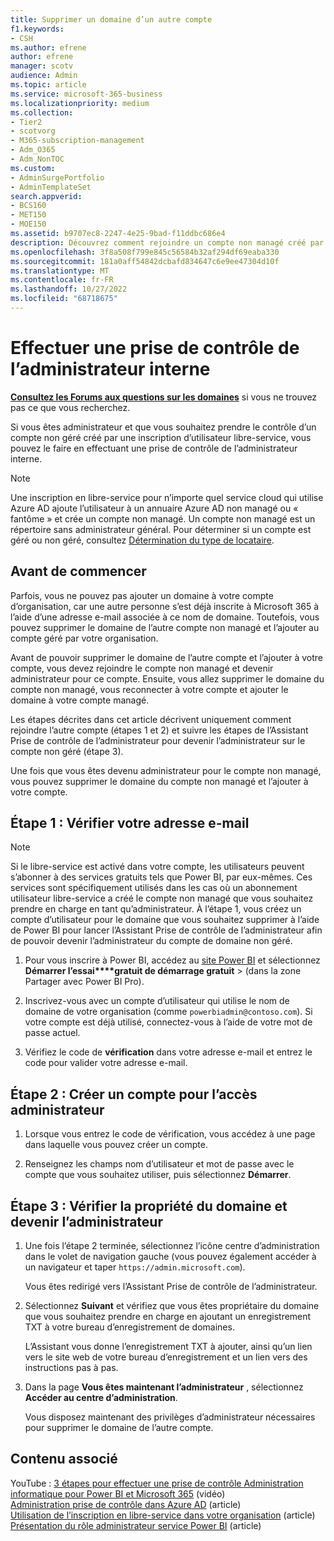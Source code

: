 ```yaml
---
title: Supprimer un domaine d’un autre compte
f1.keywords:
- CSH
ms.author: efrene
author: efrene
manager: scotv
audience: Admin
ms.topic: article
ms.service: microsoft-365-business
ms.localizationpriority: medium
ms.collection:
- Tier2
- scotvorg
- M365-subscription-management
- Adm_O365
- Adm_NonTOC
ms.custom:
- AdminSurgePortfolio
- AdminTemplateSet
search.appverid:
- BCS160
- MET150
- MOE150
ms.assetid: b9707ec8-2247-4e25-9bad-f11ddbc686e4
description: Découvrez comment rejoindre un compte non managé créé par une inscription d’utilisateur libre-service dans Microsoft 365.
ms.openlocfilehash: 3f8a508f799e845c56584b32af294df69eaba330
ms.sourcegitcommit: 181a0aff54842dcbafd834647c6e9ee47304d10f
ms.translationtype: MT
ms.contentlocale: fr-FR
ms.lasthandoff: 10/27/2022
ms.locfileid: "68718675"
---
```

# <a name="perform-an-internal-admin-takeover"></a>Effectuer une prise de contrôle de l’administrateur interne

 **[Consultez les Forums aux questions sur les domaines](../setup/domains-faq.yml)** si vous ne trouvez pas ce que vous recherchez.

Si vous êtes administrateur et que vous souhaitez prendre le contrôle d’un compte non géré créé par une inscription d’utilisateur libre-service, vous pouvez le faire en effectuant une prise de contrôle de l’administrateur interne.

> [!NOTE]
> Une inscription en libre-service pour n’importe quel service cloud qui utilise Azure AD ajoute l’utilisateur à un annuaire Azure AD non managé ou « fantôme » et crée un compte non managé. Un compte non managé est un répertoire sans administrateur général. Pour déterminer si un compte est géré ou non géré, consultez [Détermination du type de locataire](/power-platform/admin/powerapps-gdpr-dsr-guide-systemlogs#determining-tenant-type). 
  
## <a name="before-you-begin"></a>Avant de commencer

Parfois, vous ne pouvez pas ajouter un domaine à votre compte d’organisation, car une autre personne s’est déjà inscrite à Microsoft 365 à l’aide d’une adresse e-mail associée à ce nom de domaine. Toutefois, vous pouvez supprimer le domaine de l’autre compte non managé et l’ajouter au compte géré par votre organisation.

Avant de pouvoir supprimer le domaine de l’autre compte et l’ajouter à votre compte, vous devez rejoindre le compte non managé et devenir administrateur pour ce compte. Ensuite, vous allez supprimer le domaine du compte non managé, vous reconnecter à votre compte et ajouter le domaine à votre compte managé.

Les étapes décrites dans cet article décrivent uniquement comment rejoindre l’autre compte (étapes 1 et 2) et suivre les étapes de l’Assistant Prise de contrôle de l’administrateur pour devenir l’administrateur sur le compte non géré (étape 3).

Une fois que vous êtes devenu administrateur pour le compte non managé, vous pouvez supprimer le domaine du compte non managé et l’ajouter à votre compte. 

## <a name="step-1-verify-your-email-address"></a>Étape 1 : Vérifier votre adresse e-mail

> [!NOTE]
> Si le libre-service est activé dans votre compte, les utilisateurs peuvent s’abonner à des services gratuits tels que Power BI, par eux-mêmes. Ces services sont spécifiquement utilisés dans les cas où un abonnement utilisateur libre-service a créé le compte non managé que vous souhaitez prendre en charge en tant qu’administrateur. À l’étape 1, vous créez un compte d’utilisateur pour le domaine que vous souhaitez supprimer à l’aide de Power BI pour lancer l’Assistant Prise de contrôle de l’administrateur afin de pouvoir devenir l’administrateur du compte de domaine non géré.

1. Pour vous inscrire à Power BI, accédez au [site Power BI](https://powerbi.com) et sélectionnez **Démarrer l’essai****gratuit de démarrage gratuit** >  (dans la zone Partager avec Power BI Pro). 

2. Inscrivez-vous avec un compte d’utilisateur qui utilise le nom de domaine de votre organisation (comme `powerbiadmin@contoso.com`). Si votre compte est déjà utilisé, connectez-vous à l’aide de votre mot de passe actuel.

3. Vérifiez le code de **vérification** dans votre adresse e-mail et entrez le code pour valider votre adresse e-mail.

## <a name="step-2-create-a-new-account-for-admin-access"></a>Étape 2 : Créer un compte pour l’accès administrateur

1. Lorsque vous entrez le code de vérification, vous accédez à une page dans laquelle vous pouvez créer un compte.

2. Renseignez les champs nom d’utilisateur et mot de passe avec le compte que vous souhaitez utiliser, puis sélectionnez **Démarrer**.

## <a name="step-3-verify-domain-ownership-and-become-the-admin"></a>Étape 3 : Vérifier la propriété du domaine et devenir l’administrateur

1. Une fois l’étape 2 terminée, sélectionnez l’icône centre d’administration dans le volet de navigation gauche (vous pouvez également accéder à un navigateur et taper `https://admin.microsoft.com`).

    Vous êtes redirigé vers l’Assistant Prise de contrôle de l’administrateur.

1. Sélectionnez **Suivant** et vérifiez que vous êtes propriétaire du domaine que vous souhaitez prendre en charge en ajoutant un enregistrement TXT à votre bureau d’enregistrement de domaines. 

    L’Assistant vous donne l’enregistrement TXT à ajouter, ainsi qu’un lien vers le site web de votre bureau d’enregistrement et un lien vers des instructions pas à pas.

1. Dans la page **Vous êtes maintenant l’administrateur** , sélectionnez **Accéder au centre d’administration**.

    Vous disposez maintenant des privilèges d’administrateur nécessaires pour supprimer le domaine de l’autre compte. 
## <a name="related-content"></a>Contenu associé

YouTube : [3 étapes pour effectuer une prise de contrôle Administration informatique pour Power BI et Microsoft 365](https://www.youtube.com/watch?v=xt5EsrQBZZk) (vidéo)\
[Administration prise de contrôle dans Azure AD](/azure/active-directory/users-groups-roles/domains-admin-takeover) (article)\
[Utilisation de l’inscription en libre-service dans votre organisation](self-service-sign-up.md) (article)\
[Présentation du rôle administrateur service Power BI](/power-bi/service-admin-role) (article)
